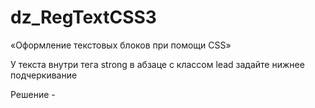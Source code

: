# dz_RegTextCSS3

«Оформление текстовых блоков при помощи CSS»

У текста внутри тега strong в абзаце с классом lead задайте нижнее подчеркивание

Решение - 